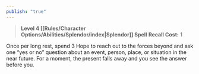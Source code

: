```yaml
---
publish: "true"
---
```

> **Level 4 [[Rules/Character Options/Abilities/Splendor/index|Splendor]] Spell**
> **Recall Cost:** 1

Once per long rest, spend 3 Hope to reach out to the forces beyond and ask one “yes or no” question about an event, person, place, or situation in the near future. For a moment, the present falls away and you see the answer before you.

